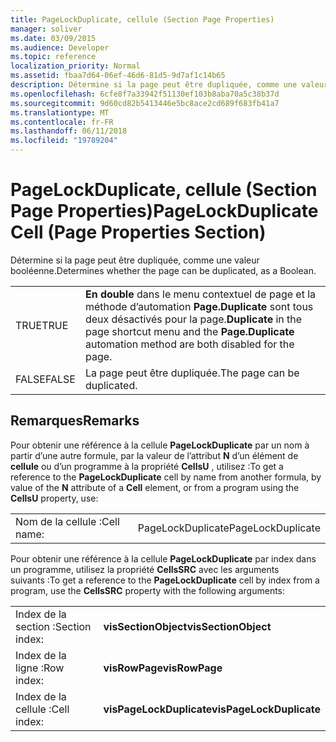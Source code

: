 ```yaml
---
title: PageLockDuplicate, cellule (Section Page Properties)
manager: soliver
ms.date: 03/09/2015
ms.audience: Developer
ms.topic: reference
localization_priority: Normal
ms.assetid: fbaa7d64-06ef-46d6-81d5-9d7af1c14b65
description: Détermine si la page peut être dupliquée, comme une valeur booléenne.
ms.openlocfilehash: 6cfe8f7a33942f51130ef103b8aba70a5c38b37d
ms.sourcegitcommit: 9d60cd82b5413446e5bc8ace2cd689f683fb41a7
ms.translationtype: MT
ms.contentlocale: fr-FR
ms.lasthandoff: 06/11/2018
ms.locfileid: "19789204"
---
```

# <a name="pagelockduplicate-cell-page-properties-section"></a><span data-ttu-id="35a79-103">PageLockDuplicate, cellule (Section Page Properties)</span><span class="sxs-lookup"><span data-stu-id="35a79-103">PageLockDuplicate Cell (Page Properties Section)</span></span>

<span data-ttu-id="35a79-104">Détermine si la page peut être dupliquée, comme une valeur booléenne.</span><span class="sxs-lookup"><span data-stu-id="35a79-104">Determines whether the page can be duplicated, as a Boolean.</span></span>
  
|||
|:-----|:-----|
|<span data-ttu-id="35a79-105">TRUE</span><span class="sxs-lookup"><span data-stu-id="35a79-105">TRUE</span></span>  <br/> |<span data-ttu-id="35a79-106">**En double** dans le menu contextuel de page et la méthode d’automation **Page.Duplicate** sont tous deux désactivés pour la page.</span><span class="sxs-lookup"><span data-stu-id="35a79-106">**Duplicate** in the page shortcut menu and the **Page.Duplicate** automation method are both disabled for the page.</span></span>  <br/> |
|<span data-ttu-id="35a79-107">FALSE</span><span class="sxs-lookup"><span data-stu-id="35a79-107">FALSE</span></span>  <br/> |<span data-ttu-id="35a79-108">La page peut être dupliquée.</span><span class="sxs-lookup"><span data-stu-id="35a79-108">The page can be duplicated.</span></span>  <br/> |
   
## <a name="remarks"></a><span data-ttu-id="35a79-109">Remarques</span><span class="sxs-lookup"><span data-stu-id="35a79-109">Remarks</span></span>

<span data-ttu-id="35a79-110">Pour obtenir une référence à la cellule **PageLockDuplicate** par un nom à partir d’une autre formule, par la valeur de l’attribut **N** d’un élément de **cellule** ou d’un programme à la propriété **CellsU** , utilisez :</span><span class="sxs-lookup"><span data-stu-id="35a79-110">To get a reference to the **PageLockDuplicate** cell by name from another formula, by value of the **N** attribute of a **Cell** element, or from a program using the **CellsU** property, use:</span></span> 
  
|||
|:-----|:-----|
| <span data-ttu-id="35a79-111">Nom de la cellule :</span><span class="sxs-lookup"><span data-stu-id="35a79-111">Cell name:</span></span>  <br/> | <span data-ttu-id="35a79-112">PageLockDuplicate</span><span class="sxs-lookup"><span data-stu-id="35a79-112">PageLockDuplicate</span></span>  <br/> |
   
<span data-ttu-id="35a79-113">Pour obtenir une référence à la cellule **PageLockDuplicate** par index dans un programme, utilisez la propriété **CellsSRC** avec les arguments suivants :</span><span class="sxs-lookup"><span data-stu-id="35a79-113">To get a reference to the **PageLockDuplicate** cell by index from a program, use the **CellsSRC** property with the following arguments:</span></span> 
  
|||
|:-----|:-----|
| <span data-ttu-id="35a79-114">Index de la section :</span><span class="sxs-lookup"><span data-stu-id="35a79-114">Section index:</span></span>  <br/> |<span data-ttu-id="35a79-115">**visSectionObject**</span><span class="sxs-lookup"><span data-stu-id="35a79-115">**visSectionObject**</span></span> <br/> |
| <span data-ttu-id="35a79-116">Index de la ligne :</span><span class="sxs-lookup"><span data-stu-id="35a79-116">Row index:</span></span>  <br/> |<span data-ttu-id="35a79-117">**visRowPage**</span><span class="sxs-lookup"><span data-stu-id="35a79-117">**visRowPage**</span></span> <br/> |
| <span data-ttu-id="35a79-118">Index de la cellule :</span><span class="sxs-lookup"><span data-stu-id="35a79-118">Cell index:</span></span>  <br/> |<span data-ttu-id="35a79-119">**visPageLockDuplicate**</span><span class="sxs-lookup"><span data-stu-id="35a79-119">**visPageLockDuplicate**</span></span> <br/> |
   

